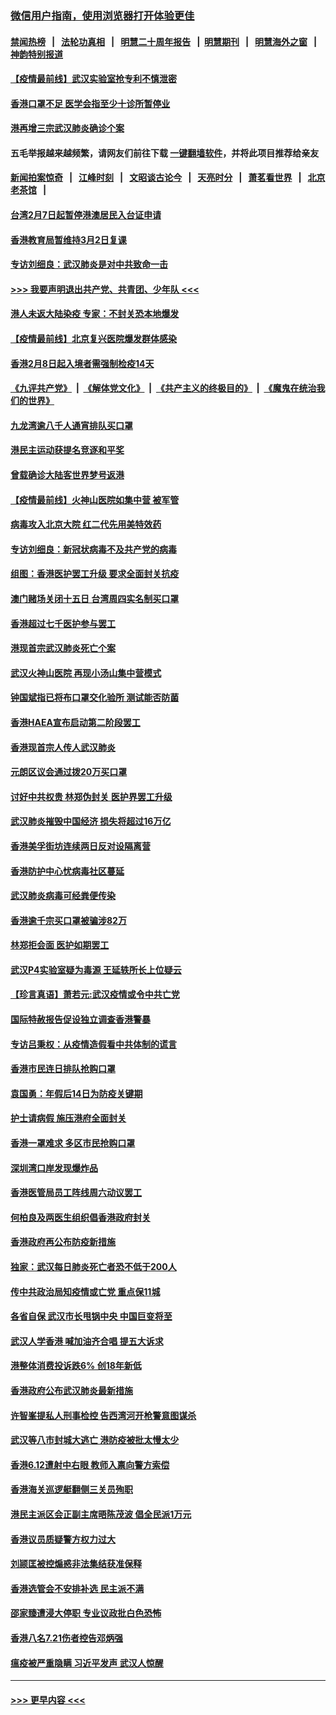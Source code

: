 ### [微信用户指南，使用浏览器打开体验更佳](https://github.com/gfw-breaker/banned-news1/blob/master/indexes/wechat-guide.md?t=0)
#### [禁闻热榜](热点新闻.md?t=0)  &nbsp;&nbsp;|&nbsp;&nbsp; [法轮功真相](https://github.com/gfw-breaker/truth/blob/master/README.md?t=0) &nbsp;&nbsp;|&nbsp;&nbsp; [明慧二十周年报告](https://github.com/gfw-breaker/mh-reports/blob/master/README.md?t=0) &nbsp;&nbsp;|&nbsp;&nbsp;[明慧期刊](https://github.com/gfw-breaker/mh-qikan) &nbsp;&nbsp;|&nbsp;&nbsp; [明慧海外之窗](https://github.com/gfw-breaker/mh-news/blob/master/README.md?t=0) &nbsp;&nbsp;|&nbsp;&nbsp; [神韵特别报道](https://github.com/gfw-breaker/mh-news/blob/master/shenyun.md?t=0)
#### [【疫情最前线】武汉实验室抢专利不慎泄密](../pages/nsc415/n11850310.md?t=02080056) 
#### [香港口罩不足 医学会指至少十诊所暂停业](../pages/nsc415/n11850301.md?t=02080056) 
#### [港再增三宗武汉肺炎确诊个案](../pages/nsc415/n11850328.md?t=02080056) 
#### 五毛举报越来越频繁，请网友们前往下载 [一键翻墙软件](https://github.com/gfw-breaker/ssr-accounts)，并将此项目推荐给亲友
#### [新闻拍案惊奇](https://github.com/gfw-breaker/banned-news1/blob/master/pages/link4.md) &nbsp;&nbsp;|&nbsp;&nbsp; [江峰时刻](https://github.com/gfw-breaker/banned-news1/blob/master/pages/link4.md) &nbsp;&nbsp;|&nbsp;&nbsp; [文昭谈古论今](https://github.com/gfw-breaker/banned-news1/blob/master/pages/link4.md) &nbsp;&nbsp;|&nbsp;&nbsp; [天亮时分](https://github.com/gfw-breaker/banned-news1/blob/master/pages/link4.md) &nbsp;&nbsp;|&nbsp;&nbsp; [萧茗看世界](https://github.com/gfw-breaker/banned-news1/blob/master/pages/link4.md) &nbsp;&nbsp;|&nbsp;&nbsp; [北京老茶馆](https://github.com/gfw-breaker/banned-news1/blob/master/pages/link4.md) &nbsp;&nbsp;|&nbsp;&nbsp; 
#### [台湾2月7日起暂停港澳居民入台证申请](../pages/nsc415/n11850304.md?t=02080056) 
#### [香港教育局暂维持3月2日复课](../pages/nsc415/n11850260.md?t=02080056) 
#### [专访刘细良：武汉肺炎是对中共致命一击](../pages/nsc415/n11849934.md?t=02080056) 
#### [>>> 我要声明退出共产党、共青团、少年队 <<<](https://github.com/begood0513/goodnews/blob/master/quit/letter.md) 
#### [港人未返大陆染疫 专家：不封关恐本地爆发](../pages/nsc415/n11848021.md?t=02080056) 
#### [【疫情最前线】北京复兴医院爆发群体感染](../pages/nsc415/n11847626.md?t=02080056) 
#### [香港2月8日起入境者需强制检疫14天](../pages/nsc415/n11847658.md?t=02080056) 
#### [《九评共产党》](https://github.com/begood0513/9ping.md/blob/master/README.md) &nbsp;|&nbsp; [《解体党文化》](../../../../jtdwh.md/blob/master/README.md)  &nbsp;|&nbsp; [《共产主义的终极目的》](../../../../gczydzjmd.md/blob/master/README.md) &nbsp;|&nbsp; [《魔鬼在统治我们的世界》](../../../../mgztzwmdsj.md/blob/master/README.md) 
#### [九龙湾逾八千人通宵排队买口罩](../pages/nsc415/n11847647.md?t=02080056) 
#### [港民主运动获提名竞逐和平奖](../pages/nsc415/n11847633.md?t=02080056) 
#### [曾载确诊大陆客世界梦号返港](../pages/nsc415/n11847608.md?t=02080056) 
#### [【疫情最前线】火神山医院如集中营 被军管](../pages/nsc415/n11847524.md?t=02080056) 
#### [病毒攻入北京大院 红二代先用美特效药](../pages/nsc415/n11847427.md?t=02080056) 
#### [专访刘细良：新冠状病毒不及共产党的病毒](../pages/nsc415/n11847164.md?t=02080056) 
#### [组图：香港医护罢工升级 要求全面封关抗疫](../pages/nsc415/n11844107.md?t=02080056) 
#### [澳门赌场关闭十五日 台湾周四实名制买口罩](../pages/nsc415/n11845083.md?t=02080056) 
#### [香港超过七千医护参与罢工](../pages/nsc415/n11845051.md?t=02080056) 
#### [港现首宗武汉肺炎死亡个案](../pages/nsc415/n11844998.md?t=02080056) 
#### [武汉火神山医院 再现小汤山集中营模式](../pages/nsc415/n11844763.md?t=02080056) 
#### [钟国斌指已将布口罩交化验所 测试能否防菌](../pages/nsc415/n11842783.md?t=02080056) 
#### [香港HAEA宣布启动第二阶段罢工](../pages/nsc415/n11842723.md?t=02080056) 
#### [香港现首宗人传人武汉肺炎](../pages/nsc415/n11842766.md?t=02080056) 
#### [元朗区议会通过拨20万买口罩](../pages/nsc415/n11842754.md?t=02080056) 
#### [讨好中共权贵 林郑伪封关 医护界罢工升级](../pages/nsc415/n11842359.md?t=02080056) 
#### [武汉肺炎摧毁中国经济 损失将超过16万亿](../pages/nsc415/n11839723.md?t=02080056) 
#### [香港美孚街坊连续两日反对设隔离营](../pages/nsc415/n11839962.md?t=02080056) 
#### [香港防护中心忧病毒社区蔓延](../pages/nsc415/n11839933.md?t=02080056) 
#### [武汉肺炎病毒可经粪便传染](../pages/nsc415/n11839939.md?t=02080056) 
#### [香港逾千宗买口罩被骗涉82万](../pages/nsc415/n11839914.md?t=02080056) 
#### [林郑拒会面 医护如期罢工](../pages/nsc415/n11839892.md?t=02080056) 
#### [武汉P4实验室疑为毒源 王延轶所长上位疑云](../pages/nsc415/n11835543.md?t=02080056) 
#### [【珍言真语】萧若元:武汉疫情或令中共亡党](../pages/nsc415/n11829394.md?t=02080056) 
#### [国际特赦报告促设独立调查香港警暴](../pages/nsc415/n11833845.md?t=02080056) 
#### [专访吕秉权：从疫情造假看中共体制的谎言](../pages/nsc415/n11833813.md?t=02080056) 
#### [香港市民连日排队抢购口罩](../pages/nsc415/n11833794.md?t=02080056) 
#### [袁国勇：年假后14日为防疫关键期](../pages/nsc415/n11831088.md?t=02080056) 
#### [护士请病假 施压港府全面封关](../pages/nsc415/n11831030.md?t=02080056) 
#### [香港一罩难求 多区市民抢购口罩](../pages/nsc415/n11831002.md?t=02080056) 
#### [深圳湾口岸发现爆炸品](../pages/nsc415/n11828802.md?t=02080056) 
#### [香港医管局员工阵线周六动议罢工](../pages/nsc415/n11828762.md?t=02080056) 
#### [何柏良及两医生组织倡香港政府封关](../pages/nsc415/n11828749.md?t=02080056) 
#### [香港政府再公布防疫新措施](../pages/nsc415/n11828716.md?t=02080056) 
#### [独家：武汉每日肺炎死亡者恐不低于200人](../pages/nsc415/n11828240.md?t=02080056) 
#### [传中共政治局知疫情或亡党 重点保11城](../pages/nsc415/n11828145.md?t=02080056) 
#### [各省自保 武汉市长甩锅中央 中国巨变将至](../pages/nsc415/n11828021.md?t=02080056) 
#### [武汉人学香港 喊加油齐合唱 提五大诉求](../pages/nsc415/n11827046.md?t=02080056) 
#### [港整体消费投诉跌6% 创18年新低](../pages/nsc415/n11817280.md?t=02080056) 
#### [香港政府公布武汉肺炎最新措施](../pages/nsc415/n11817152.md?t=02080056) 
#### [许智峯提私人刑事检控 告西湾河开枪警意图谋杀](../pages/nsc415/n11817132.md?t=02080056) 
#### [武汉等八市封城大逃亡 港防疫被批太慢太少](../pages/nsc415/n11817058.md?t=02080056) 
#### [香港6.12遭射中右眼 教师入禀向警方索偿](../pages/nsc415/n11814678.md?t=02080056) 
#### [香港海关巡逻艇翻侧三关员殉职](../pages/nsc415/n11814604.md?t=02080056) 
#### [港民主派区会正副主席晤陈茂波 倡全民派1万元](../pages/nsc415/n11814582.md?t=02080056) 
#### [香港议员质疑警方权力过大](../pages/nsc415/n11814560.md?t=02080056) 
#### [刘颕匡被控煽惑非法集结获准保释](../pages/nsc415/n11811727.md?t=02080056) 
#### [香港选管会不安排补选 民主派不满](../pages/nsc415/n11811691.md?t=02080056) 
#### [邵家臻遭浸大停职 专业议政批白色恐怖](../pages/nsc415/n11811670.md?t=02080056) 
#### [香港八名7.21伤者控告邓炳强](../pages/nsc415/n11811623.md?t=02080056) 
#### [瘟疫被严重隐瞒 习近平发声 武汉人惊醒](../pages/nsc415/n11811186.md?t=02080056) 

----
#### [ >>> 更早内容 <<< ](../indexes/nsc415-earlier.md)
